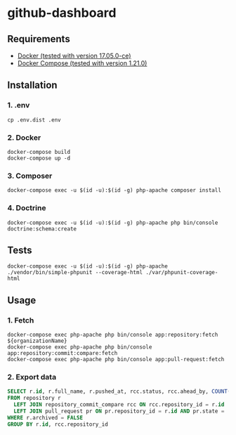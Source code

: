 # github-dashboard

## Requirements

* [Docker (tested with version 17.05.0-ce)](https://docs.docker.com/install/)
* [Docker Compose (tested with version 1.21.0)](https://docs.docker.com/compose/install/)

## Installation

### 1. .env

```
cp .env.dist .env
```

### 2. Docker

```
docker-compose build
docker-compose up -d
```

### 3. Composer

```
docker-compose exec -u $(id -u):$(id -g) php-apache composer install
```

### 4. Doctrine

```
docker-compose exec -u $(id -u):$(id -g) php-apache php bin/console doctrine:schema:create
```

## Tests

```
docker-compose exec -u $(id -u):$(id -g) php-apache ./vendor/bin/simple-phpunit --coverage-html ./var/phpunit-coverage-html
```

## Usage

### 1. Fetch

```
docker-compose exec php-apache php bin/console app:repository:fetch ${organizationName}
docker-compose exec php-apache php bin/console app:repository:commit:compare:fetch
docker-compose exec php-apache php bin/console app:pull-request:fetch
```

### 2. Export data

```sql
SELECT r.id, r.full_name, r.pushed_at, rcc.status, rcc.ahead_by, COUNT(pr.id) opened_pull_requests
FROM repository r
  LEFT JOIN repository_commit_compare rcc ON rcc.repository_id = r.id
  LEFT JOIN pull_request pr ON pr.repository_id = r.id AND pr.state = 'open'
WHERE r.archived = FALSE
GROUP BY r.id, rcc.repository_id
```
